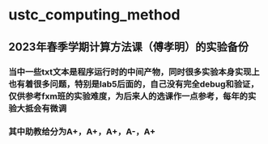 # ustc_computing_method

## 2023年春季学期计算方法课（傅孝明）的实验备份

### 当中一些txt文本是程序运行时的中间产物，同时很多实验本身实现上也有着很多问题，特别是lab5后面的，自己没有完全debug和验证，仅供参考fxm班的实验难度，为后来人的选课作一点参考，每年的实验大抵会有微调

### 其中助教给分为A+，A+，A+，A-，A+

